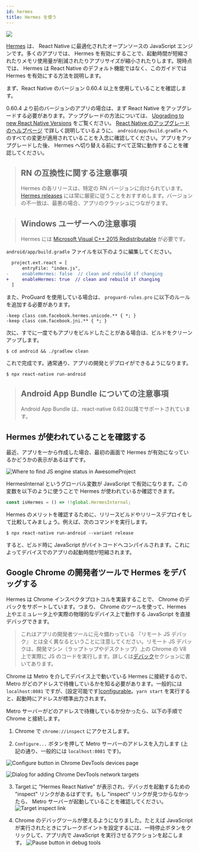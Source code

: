 ```yaml
---
id: hermes
title: Hermes を使う
---
```


<a href="https://hermesengine.dev">
<img width={300} height={300} style={{float: 'right', margin: '-30px 4px 0'}} src="/docs/assets/HermesLogo.svg" />
</a>

[Hermes](https://hermesengine.dev) は、 React Native に最適化されたオープンソースの JavaScript エンジンです。多くのアプリでは、 Hermes を有効にすることで、起動時間が短縮されたりメモリ使用量が削減されたりアプリサイズが縮小されたりします。現時点では、 Hermes は React Native のデフォルト機能ではなく、このガイドでは Hermes を有効にする方法を説明します。

まず、React Native のバージョン 0.60.4 以上を使用していることを確認します。

0.60.4 より前のバージョンのアプリの場合は、まず React Native をアップグレードする必要があります。アップグレードの方法については、 [Upgrading to new React Native Versions](/docs/upgrading) をご覧ください。 [React Native のアップグレードのヘルプページ](https://react-native-community.github.io/upgrade-helper/?from=0.59.0) で詳しく説明しているように、 `android/app/build.gradle` へのすべての変更が適用されていることを入念に確認してください。アプリをアップグレードした後、 Hermes へ切り替える前にすべて正常に動作することを確認してください。

> ## RN の互換性に関する注意事項
>
> Hermes の各リリースは、特定の RN バージョンに向けられています。[Hermes releases](https://github.com/facebook/hermes/releases) には常に厳密に従うことをおすすめします。バージョンの不一致は、最悪の場合、アプリのクラッシュにつながります。

> ## Windows ユーザーへの注意事項
>
> Hermes には [Microsoft Visual C++ 2015 Redistributable](https://www.microsoft.com/en-us/download/details.aspx?id=48145) が必要です。

`android/app/build.gradle` ファイルを以下のように編集してください。

```diff
  project.ext.react = [
      entryFile: "index.js",
-     enableHermes: false  // clean and rebuild if changing
+     enableHermes: true  // clean and rebuild if changing
  ]
```

また、ProGuard を使用している場合は、 `proguard-rules.pro` に以下のルールを追加する必要があります。

```
-keep class com.facebook.hermes.unicode.** { *; }
-keep class com.facebook.jni.** { *; }
```

次に、すでに一度でもアプリをビルドしたことがある場合は、ビルドをクリーンアップします。

```shell
$ cd android && ./gradlew clean
```

これで完成です。通常通り、アプリの開発とデプロイができるようになります。

```shell
$ npx react-native run-android
```

> ## Android App Bundle についての注意事項
>
> Android App Bundle は、react-native 0.62.0以降でサポートされています。

## Hermes が使われていることを確認する

最近、アプリを一から作成した場合、最初の画面で Hermes が有効になっているかどうかの表示があるはずです。

![Where to find JS engine status in AwesomeProject](/docs/assets/HermesApp.jpg)

HermesInternal というグローバル変数が JavaScript で有効になります。この変数を以下のように使うことで Hermes が使われているか確認できます。

```jsx
const isHermes = () => !!global.HermesInternal;
```

Hermes のメリットを確認するために、リリースビルドやリリースデプロイをして比較してみましょう。例えば、次のコマンドを実行します。

```shell
$ npx react-native run-android --variant release
```

すると、ビルド時に JavaScript がバイトコードへコンパイルされます。これによってデバイスでのアプリの起動時間が短縮されます。

## Google Chrome の開発者ツールで Hermes をデバッグする

Hermes は Chrome インスペクタプロトコルを実装することで、 Chrome のデバックをサポートしています。つまり、 Chrome のツールを使って、Hermes 上やエミュレータ上や実際の物理的なデバイス上で動作する JavaScript を直接デバッグできます。

> これはアプリの開発者ツールに元々備わっている 『リモート JS デバック』 とは全く異なるということに注意してください。リモート JS デバックは、開発マシン（ラップトップやデスクトップ）上の Chrome の V8 上で実際に JS のコードを実行します。詳しくは[デバック](debugging#debugging-using-a-custom-javascript-debugger)セクションに書いてあります。

Chrome は Metro を介してデバイス上で動いている Hermes に接続するので、Metro がどのアドレスで待機しているかを知る必要があります。一般的には `localhost:8081` ですが、[設定可能です][configurable](https://facebook.github.io/metro/docs/configuration)。`yarn start` を実行すると、起動時にアドレスが標準出力されます。

Metro サーバーがどのアドレスで待機しているか分かったら、以下の手順で Chrome と接続します。

1. Chrome で `chrome://inspect` にアクセスします。

2. `Configure...` ボタンを押して Metro サーバーのアドレスを入力します (上記の通り、一般的には `localhost:8081` です)。

![Configure button in Chrome DevTools devices page](/docs/assets/HermesDebugChromeConfig.png)

![Dialog for adding Chrome DevTools network targets](/docs/assets/HermesDebugChromeMetroAddress.png)


3. Target に "Hermes React Native" が表示され、デバッガを起動するための "inspect" リンクがあるはずです。もし "inspect" リンクが見つからなかったら、 Metro サーバーが起動していることを確認してください。 ![Target inspect link](/docs/assets/HermesDebugChromeInspect.png)

4. Chrome のデバッグツールが使えるようになりました。たとえば JavaScript が実行されたときにブレークポイントを設定するには、一時停止ボタンをクリックして、アプリ内で JavaScript を実行させるアクションを起こします。 ![Pause button in debug tools](/docs/assets/HermesDebugChromePause.png)
